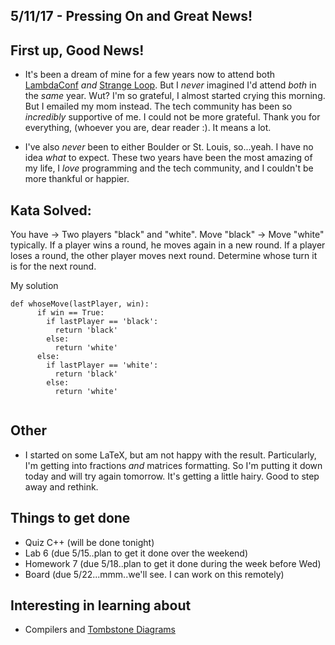 ## 5/11/17 - Pressing On and Great News!


## First up, Good News!

- It's been a dream of mine for a few years now to attend 
  both [LambdaConf](http://lambdaconf.us/) *and* [Strange Loop](https://www.thestrangeloop.com/). But I *never* imagined
  I'd attend *both* in the *same* year. 
  Wut? I'm so grateful, I almost started crying this morning.
  But I emailed my mom instead. 
  The tech community has been so *incredibly* supportive of me.
  I could not be more grateful. Thank you for everything,
  (whoever you are, dear reader :). It means a lot. 
  
- I've also *never* been to either Boulder or St. Louis, 
  so...yeah. I have no idea *what* to expect. These two 
  years have been the most amazing of my life, I *love* 
  programming and the tech community, and I couldn't be
  more thankful or happier. 
  
## Kata Solved:

You have -> Two players "black" and "white".
Move "black" -> Move "white" typically.
If a player wins a round, he moves again in a new round.
If a player loses a round, the other player moves next round.
Determine whose turn it is for the next round.

My solution 

```
def whoseMove(lastPlayer, win):
      if win == True:
        if lastPlayer == 'black':
          return 'black'
        else:
          return 'white'
      else:
        if lastPlayer == 'white':
          return 'black'
        else:
          return 'white'
          
```

## Other

- I started on some LaTeX, but am not happy with the result. 
  Particularly, I'm getting into fractions *and* matrices formatting.
  So I'm putting it down today and will try again tomorrow. 
  It's getting a little hairy. Good to step away and rethink.
  
  
## Things to get done 

- Quiz C++ (will be done tonight)
- Lab 6 (due 5/15..plan to get it done over the weekend)
- Homework 7 (due 5/18..plan to get it done during the week before Wed)
- Board (due 5/22...mmm..we'll see. I can work on this remotely)

## Interesting in learning about 

- Compilers and [Tombstone Diagrams](https://en.wikipedia.org/wiki/Tombstone_diagram)


